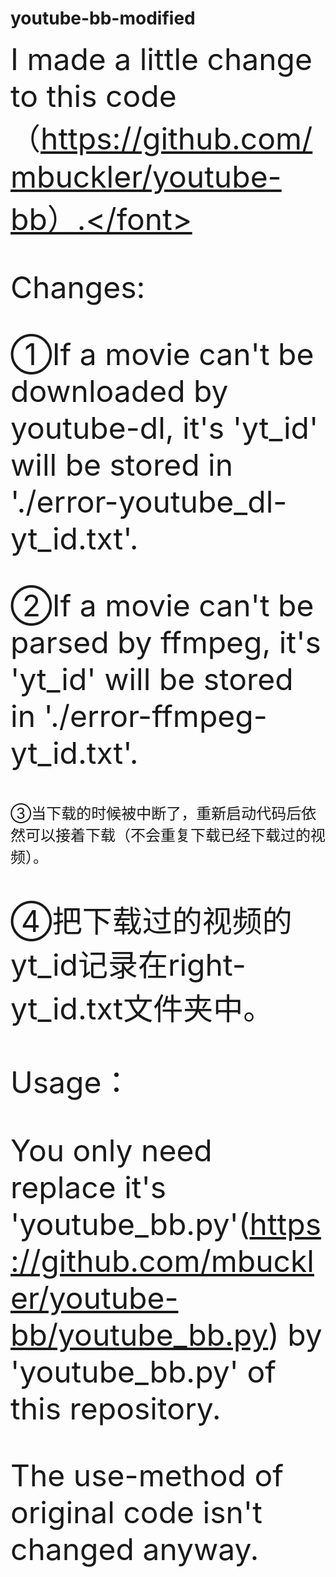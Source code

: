 # youtube-bb-modified
<font size=8>I made a little change to this code（https://github.com/mbuckler/youtube-bb）.</font>

Changes:

①If a movie can't be downloaded by youtube-dl, it's 'yt_id' will be stored in './error-youtube_dl-yt_id.txt'.

②If a movie can't be parsed by ffmpeg, it's 'yt_id' will be stored in './error-ffmpeg-yt_id.txt'.

<font size=5>③当下载的时候被中断了，重新启动代码后依然可以接着下载（不会重复下载已经下载过的视频）。</font>

④把下载过的视频的yt_id记录在right-yt_id.txt文件夹中。


Usage：

You only need replace it's 'youtube_bb.py'(https://github.com/mbuckler/youtube-bb/youtube_bb.py) by 'youtube_bb.py' of this repository.

The use-method of original code isn't changed anyway.


